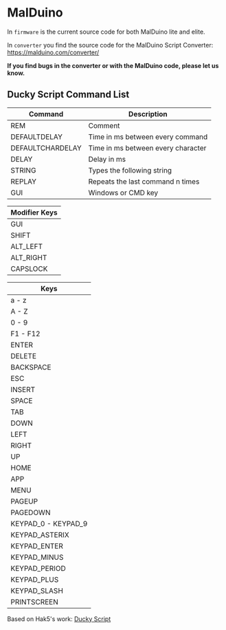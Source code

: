 # MalDuino

In `firmware` is the current source code for both MalDuino lite and elite.  

In `converter` you find the source code for the MalDuino Script Converter: https://malduino.com/converter/  

**If you find bugs in the converter or with the MalDuino code, please let us know.**

## Ducky Script Command List

|			Command			|			Description				|
| ------------------------- | --------------------------------- |
| REM						| Comment							|
| DEFAULTDELAY				| Time in ms between every command 	|
| DEFAULTCHARDELAY			| Time in ms between every character|
| DELAY						| Delay in ms 						|
| STRING					| Types the following string 		|
| REPLAY					| Repeats the last command n times	|
| GUI						| Windows or CMD key				|

|		Modifier Keys		|
| ------------------------- |
| GUI						|
| SHIFT						|
| ALT_LEFT					|
| ALT_RIGHT					|
| CAPSLOCK					|

|			Keys			|
| ------------------------- |
| a - z						|
| A - Z						|
| 0 - 9						|
| F1 - F12					|
| ENTER						|
| DELETE					|
| BACKSPACE					|
| ESC						|
| INSERT					|
| SPACE						|
| TAB						|
| DOWN						|
| LEFT						|
| RIGHT						|
| UP 						|
| HOME						|
| APP						|
| MENU						|
| PAGEUP					|
| PAGEDOWN					|
| KEYPAD_0 - KEYPAD_9		|
| KEYPAD_ASTERIX			|
| KEYPAD_ENTER				|
| KEYPAD_MINUS				|
| KEYPAD_PERIOD				|
| KEYPAD_PLUS				|
| KEYPAD_SLASH				|
| PRINTSCREEN				|

Based on Hak5's work: [Ducky Script](https://github.com/hak5darren/USB-Rubber-Ducky/wiki/Duckyscript)